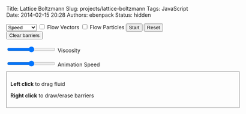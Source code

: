Title: Lattice Boltzmann
Slug: projects/lattice-boltzmann
Tags: JavaScript
Date: 2014-02-15 20:28
Authors: ebenpack
Status: hidden

<div class="main" style="position:relative;">
    <canvas id="boltzmann" style="background-color: black; position: absolute;" width='600' height='240'></canvas>
    <canvas id="vectorcanvas" style="position: absolute; left: 0; pointer-events: none" width='600' height='240'></canvas>
    <canvas id="particlecanvas" style="position: absolute; left: 0; pointer-events: none" width='600' height='240'></canvas>
    <canvas id="barriercanvas" style="position: absolute; left: 0; pointer-events: none" width='600' height='240'></canvas>
     <div id="controls" class="controls">
        <select id="drawmode">
            <option value="speed">Speed</option>
            <option value="xvelocity">X Velocity</option>
            <option value="yvelocity">Y Velocity</option>
            <option value="density">Density</option>
            <option value="curl">Curl</option>
            <option value="nothing">Nothing</option>
        </select>
        <label><input id="flowvectors" type="checkbox" name="flowvectors"> Flow Vectors</label>
        <label><input id="flowparticles" type="checkbox" name="flowparticles"> Flow Particles</label>
        <button id="play">Start</button>
        <button id="reset">Reset</button>
        <button id="clearbarriers">Clear barriers</button>
        <br>
        <br>
        <label><input id="viscosity" type="range" name="viscosity" min="2" max="50"> Viscosity</label><br><br>
        <label><input id="speed" type="range" name="anim-speed" min="1" max="15"> Animation Speed</label>
    </div>
    <div style="border:1px solid gray; width: 600px; padding: 10px; margin-top:10px;">
        <p><b>Left click</b> to drag fluid</p>
        <p><b>Right click</b> to draw/erase barriers</p>
    </div>
    <div id="debug"></div>
</div>
<script src="https://rawgithub.com/ebenpack/laboratory/master/JS/boltzmann/js/init.js"></script>
<script src="https://rawgithub.com/ebenpack/laboratory/master/JS/boltzmann/js/draw.js"></script>
<script src="https://rawgithub.com/ebenpack/laboratory/master/JS/boltzmann/js/events.js"></script>
<script src="https://rawgithub.com/ebenpack/laboratory/master/JS/boltzmann/js/main.js"></script>